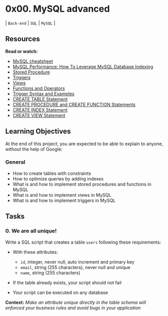 # 0x00. MySQL advanced

| `Back-end` | `SQL` | `MySQL` |

## Resources

**Read or watch:**

-   [MySQL cheatsheet](https://intranet.alxswe.com/rltoken/8w9di_hk19DIMSBEV3EayQ)
-   [MySQL Performance: How To Leverage MySQL Database Indexing](https://intranet.alxswe.com/rltoken/2GJbZ48zRPA70o2YhTdH7g)
-   [Stored Procedure](https://intranet.alxswe.com/rltoken/K180X2OCzb6gzPngjn-EIg)
-   [Triggers](https://intranet.alxswe.com/rltoken/cJ1qA4o-rRm4rWIsqYKSZg)
-   [Views](https://intranet.alxswe.com/rltoken/vHg1z3UAOcWMvOt8xZHeiA)
-   [Functions and Operators](https://intranet.alxswe.com/rltoken/g-c1m6iljScpi4LeqxBRqQ)
-   [Trigger Syntax and Examples](https://intranet.alxswe.com/rltoken/gLVwKjQfRL0Jr_nWqAS7VQ)
-   [CREATE TABLE Statement](https://intranet.alxswe.com/rltoken/X789nJ22H6HVh1uCQPl0lg)
-   [CREATE PROCEDURE and CREATE FUNCTION Statements](https://intranet.alxswe.com/rltoken/mfrWMt1KL3NHXblJykMgZg)
-   [CREATE INDEX Statement](https://intranet.alxswe.com/rltoken/oCu8Rg9WfKyF4BhTt8dZGQ)
-   [CREATE VIEW Statement](https://intranet.alxswe.com/rltoken/FEZNlZFKZmD1ISnLINkCwQ)

## Learning Objectives

At the end of this project, you are expected to be able to explain to anyone, without the help of Google:

### General

-   How to create tables with constraints
-   How to optimize queries by adding indexes
-   What is and how to implement stored procedures and functions in MySQL
-   What is and how to implement views in MySQL
-   What is and how to implement triggers in MySQL

## Tasks

### 0. We are all unique!

Write a SQL script that creates a table `users` following these requirements:

-   With these attributes:

    -   `id`, integer, never null, auto increment and primary key
    -   `email`, string (255 characters), never null and unique
    -   `name`, string (255 characters)

-   If the table already exists, your script should not fail
-   Your script can be executed on any database

**Context:** _Make an attribute unique directly in the table schema will enforced your business rules and avoid bugs in your application_
